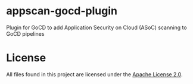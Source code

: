 # appscan-gocd-plugin
Plugin for GoCD to add Application Security on Cloud (ASoC) scanning to GoCD pipelines


# License

All files found in this project are licensed under the [Apache License 2.0](LICENSE).

